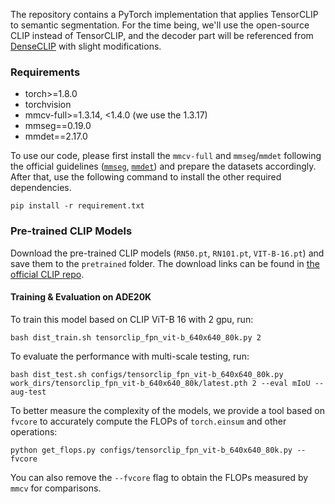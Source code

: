 The repository contains a PyTorch implementation that applies TensorCLIP to semantic segmentation. For the time being, we'll use the open-source CLIP instead of TensorCLIP, and the decoder part will be referenced from [DenseCLIP](https://github.com/raoyongming/DenseCLIP/tree/master) with slight modifications.

### Requirements

- torch>=1.8.0
- torchvision
- mmcv-full>=1.3.14, <1.4.0 (we use the 1.3.17)
- mmseg==0.19.0
- mmdet==2.17.0

To use our code, please first install the `mmcv-full` and `mmseg`/`mmdet` following the official guidelines ([`mmseg`](https://github.com/open-mmlab/mmsegmentation/blob/master/docs/en/get_started.md), [`mmdet`](https://github.com/open-mmlab/mmdetection/blob/master/docs/en/get_started.md)) and prepare the datasets accordingly. After that, use the following command to install the other required dependencies.

```
pip install -r requirement.txt
```

### Pre-trained CLIP Models

Download the pre-trained CLIP models (`RN50.pt`, `RN101.pt`, `VIT-B-16.pt`) and save them to the `pretrained` folder. The download links can be found in [the official CLIP repo](https://github.com/openai/CLIP/blob/a1d071733d7111c9c014f024669f959182114e33/clip/clip.py#L30).

#### Training & Evaluation on ADE20K

To train this model based on CLIP ViT-B 16 with 2 gpu, run:

```
bash dist_train.sh tensorclip_fpn_vit-b_640x640_80k.py 2
```

To evaluate the performance with multi-scale testing, run:

```
bash dist_test.sh configs/tensorclip_fpn_vit-b_640x640_80k.py work_dirs/tensorclip_fpn_vit-b_640x640_80k/latest.pth 2 --eval mIoU --aug-test
```

To better measure the complexity of the models, we provide a tool based on `fvcore` to accurately compute the FLOPs of `torch.einsum` and other operations:
```
python get_flops.py configs/tensorclip_fpn_vit-b_640x640_80k.py --fvcore
```
You can also remove the `--fvcore` flag to obtain the FLOPs measured by `mmcv` for comparisons.
